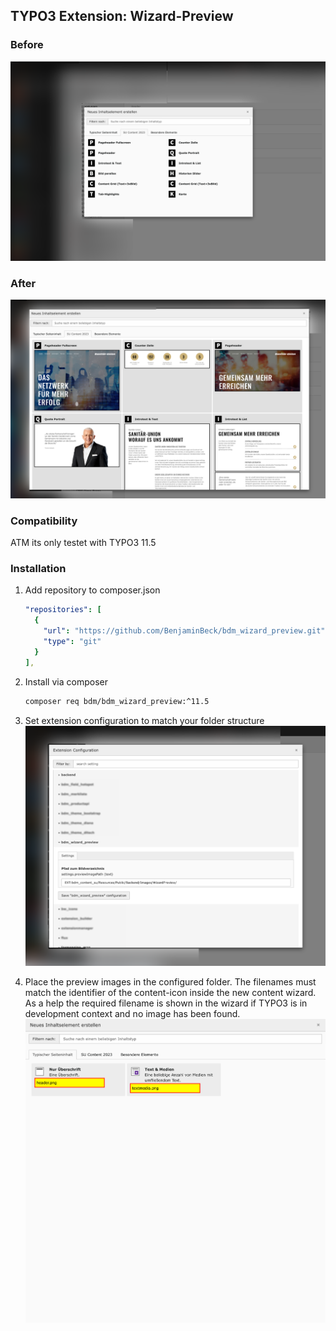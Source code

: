 
## TYPO3 Extension: Wizard-Preview


### Before
![wizzard-before.png](Documentation%2Fwizzard-before.png)


### After
![wizzard-after.png](Documentation%2Fwizzard-after.png)




### Compatibility
ATM its only testet with TYPO3 11.5

### Installation

1. Add repository to composer.json
   ```yaml
   "repositories": [
     {
       "url": "https://github.com/BenjaminBeck/bdm_wizard_preview.git",
       "type": "git"
     }
   ],
   ```
2. Install via composer
   ```sh
   composer req bdm/bdm_wizard_preview:^11.5
   ```

3. Set extension configuration to match your folder structure
   ![extension-settings.png](Documentation%2Fextension-settings.png)

4. Place the preview images in the configured folder. The filenames must match the identifier of the content-icon inside the new content wizard. As a help the required filename is shown in the wizard if TYPO3 is in development context and no image has been found.
   ![extension-filename-help.png](Documentation%2Fextension-filename-help.png)



